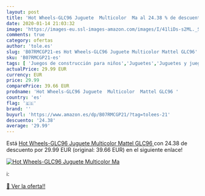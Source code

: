 ```yaml
---
layout: post
title: 'Hot Wheels-GLC96 Juguete  Multicolor  Ma al 24.38 % de descuento'
date: 2020-01-14 21:03:32
image: 'https://images-eu.ssl-images-amazon.com/images/I/41liDs-s2ML._SL400_.jpg'
comments: true
category: ofertas
author: 'tole.es'
slug: 'B07RMCGP21-es Hot Wheels-GLC96 Juguete Multicolor Mattel GLC96'
sku: 'B07RMCGP21-es'
tags: [ 'Juegos de construcción para niños','Juguetes','Juguetes y juegos','mattel', ]
actualPrice: 29.99 EUR
currency: EUR
price: 29.99
comparePrice: 39.66 EUR
prodname: 'Hot Wheels-GLC96 Juguete  Multicolor  Mattel GLC96 '
country: 'es'
flag: '🇪🇸'
brand: ''
buyurl: 'https://www.amazon.es/dp/B07RMCGP21/?tag=tolees-21'
descuento: '24.38'
average: '29.99'
---
```


Está [Hot Wheels-GLC96 Juguete  Multicolor  Mattel GLC96 ](https://www.amazon.es/dp/B07RMCGP21/?tag=tolees-21) con 24.38 de descuento por 29.99 EUR (original: 39.66 EUR) en el siguiente enlace!

[![Hot Wheels-GLC96 Juguete  Multicolor  Ma](https://images-eu.ssl-images-amazon.com/images/I/41liDs-s2ML._SL400_.jpg)](https://www.amazon.es/dp/B07RMCGP21/?tag=tolees-21)

ℹ️:


[🛒 Ver la oferta!!](https://www.amazon.es/dp/B07RMCGP21/?tag=tolees-21)
